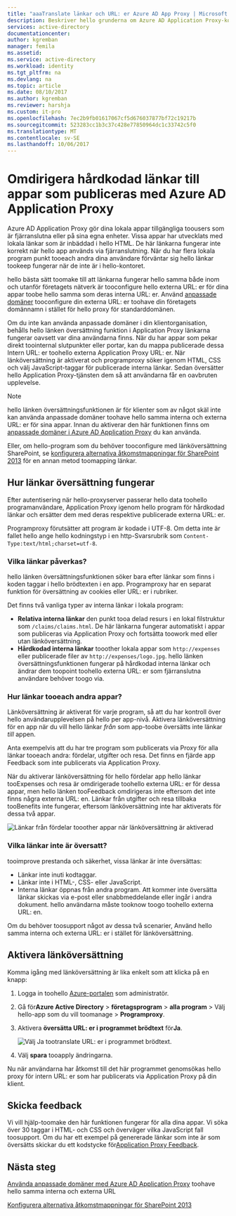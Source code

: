 ```yaml
---
title: "aaaTranslate länkar och URL: er Azure AD App Proxy | Microsoft Docs"
description: Beskriver hello grunderna om Azure AD Application Proxy-kopplingar.
services: active-directory
documentationcenter: 
author: kgremban
manager: femila
ms.assetid: 
ms.service: active-directory
ms.workload: identity
ms.tgt_pltfrm: na
ms.devlang: na
ms.topic: article
ms.date: 08/10/2017
ms.author: kgremban
ms.reviewer: harshja
ms.custom: it-pro
ms.openlocfilehash: 7ec2b9fb01617067cf5d676037877bf72c19217b
ms.sourcegitcommit: 523283cc1b3c37c428e77850964dc1c33742c5f0
ms.translationtype: MT
ms.contentlocale: sv-SE
ms.lasthandoff: 10/06/2017
---
```

# <a name="redirect-hardcoded-links-for-apps-published-with-azure-ad-application-proxy"></a>Omdirigera hårdkodad länkar till appar som publiceras med Azure AD Application Proxy

Azure AD Application Proxy gör dina lokala appar tillgängliga toousers som är fjärranslutna eller på sina egna enheter. Vissa appar har utvecklats med lokala länkar som är inbäddad i hello HTML. De här länkarna fungerar inte korrekt när hello app används via fjärranslutning. När du har flera lokala program punkt tooeach andra dina användare förväntar sig hello länkar tookeep fungerar när de inte är i hello-kontoret. 

hello bästa sätt toomake till att länkarna fungerar hello samma både inom och utanför företagets nätverk är tooconfigure hello externa URL: er för dina appar toobe hello samma som deras interna URL: er. Använd [anpassade domäner](active-directory-application-proxy-custom-domains.md) tooconfigure din externa URL: er toohave din företagets domännamn i stället för hello proxy för standarddomänen.

Om du inte kan använda anpassade domäner i din klientorganisation, behålls hello länken översättning funktion i Application Proxy länkarna fungerar oavsett var dina användarna finns. När du har appar som pekar direkt toointernal slutpunkter eller portar, kan du mappa publicerade dessa Intern URL: er toohello externa Application Proxy URL: er. När länköversättning är aktiverat och programproxy söker igenom HTML, CSS och välj JavaScript-taggar för publicerade interna länkar. Sedan översätter hello Application Proxy-tjänsten dem så att användarna får en oavbruten upplevelse.

>[!NOTE]
>hello länken översättningsfunktionen är för klienter som av något skäl inte kan använda anpassade domäner toohave hello samma interna och externa URL: er för sina appar. Innan du aktiverar den här funktionen finns om [anpassade domäner i Azure AD Application Proxy](active-directory-application-proxy-custom-domains.md) du kan använda.
>
>Eller, om hello-program som du behöver tooconfigure med länköversättning SharePoint, se [konfigurera alternativa åtkomstmappningar för SharePoint 2013](https://technet.microsoft.com/library/cc263208.aspx) för en annan metod toomapping länkar.

## <a name="how-link-translation-works"></a>Hur länkar översättning fungerar

Efter autentisering när hello-proxyserver passerar hello data toohello programanvändare, Application Proxy igenom hello program för hårdkodad länkar och ersätter dem med deras respektive publicerade externa URL: er.

Programproxy förutsätter att program är kodade i UTF-8. Om detta inte är fallet hello ange hello kodningstyp i en http-Svarsrubrik som `Content-Type:text/html;charset=utf-8`.

### <a name="which-links-are-affected"></a>Vilka länkar påverkas?

hello länken översättningsfunktionen söker bara efter länkar som finns i koden taggar i hello brödtexten i en app. Programproxy har en separat funktion för översättning av cookies eller URL: er i rubriker. 

Det finns två vanliga typer av interna länkar i lokala program:

- **Relativa interna länkar** den punkt tooa delad resurs i en lokal filstruktur som `/claims/claims.html`. De här länkarna fungerar automatiskt i appar som publiceras via Application Proxy och fortsätta toowork med eller utan länköversättning. 
- **Hårdkodad interna länkar** tooother lokala appar som `http://expenses` eller publicerade filer av `http://expenses/logo.jpg`. hello länken översättningsfunktionen fungerar på hårdkodad interna länkar och ändrar dem toopoint toohello externa URL: er som fjärranslutna användare behöver toogo via.

### <a name="how-do-apps-link-tooeach-other"></a>Hur länkar tooeach andra appar?

Länköversättning är aktiverat för varje program, så att du har kontroll över hello användarupplevelsen på hello per app-nivå. Aktivera länköversättning för en app när du vill hello länkar *från* som app-toobe översätts inte länkar *till* appen. 

Anta exempelvis att du har tre program som publicerats via Proxy för alla länkar tooeach andra: fördelar, utgifter och resa. Det finns en fjärde app Feedback som inte publicerats via Application Proxy.

När du aktiverar länköversättning för hello fördelar app hello länkar tooExpenses och resa är omdirigerade toohello externa URL: er för dessa appar, men hello länken tooFeedback omdirigeras inte eftersom det inte finns några externa URL: en. Länkar från utgifter och resa tillbaka tooBenefits inte fungerar, eftersom länköversättning inte har aktiverats för dessa två appar.

![Länkar från fördelar tooother appar när länköversättning är aktiverad](./media/application-proxy-link-translation/one_app.png)

### <a name="which-links-arent-translated"></a>Vilka länkar inte är översatt?

tooimprove prestanda och säkerhet, vissa länkar är inte översättas:

- Länkar inte inuti kodtaggar. 
- Länkar inte i HTML-, CSS- eller JavaScript. 
- Interna länkar öppnas från andra program. Att kommer inte översätta länkar skickas via e-post eller snabbmeddelande eller ingår i andra dokument. hello användarna måste tooknow toogo toohello externa URL: en.

Om du behöver toosupport något av dessa två scenarier, Använd hello samma interna och externa URL: er i stället för länköversättning.  

## <a name="enable-link-translation"></a>Aktivera länköversättning

Komma igång med länköversättning är lika enkelt som att klicka på en knapp:

1. Logga in toohello [Azure-portalen](https://portal.azure.com) som administratör.
2. Gå för**Azure Active Directory** > **företagsprogram** > **alla program** > Välj hello-app som du vill toomanage > **Programproxy**.
3. Aktivera **översätta URL: er i programmet brödtext** för**Ja**.

   ![Välj Ja tootranslate URL: er i programmet brödtext](./media/application-proxy-link-translation/select_yes.png).
4. Välj **spara** tooapply ändringarna.

Nu när användarna har åtkomst till det här programmet genomsökas hello proxy för intern URL: er som har publicerats via Application Proxy på din klient.

## <a name="send-feedback"></a>Skicka feedback

Vi vill hjälp-toomake den här funktionen fungerar för alla dina appar. Vi söka över 30 taggar i HTML- och CSS och överväger vilka JavaScript fall toosupport. Om du har ett exempel på genererade länkar som inte är som översätts skickar du ett kodstycke för[Application Proxy Feedback](mailto:aadapfeedback@microsoft.com). 

## <a name="next-steps"></a>Nästa steg
[Använda anpassade domäner med Azure AD Application Proxy](active-directory-application-proxy-custom-domains.md) toohave hello samma interna och externa URL

[Konfigurera alternativa åtkomstmappningar för SharePoint 2013](https://technet.microsoft.com/library/cc263208.aspx)
